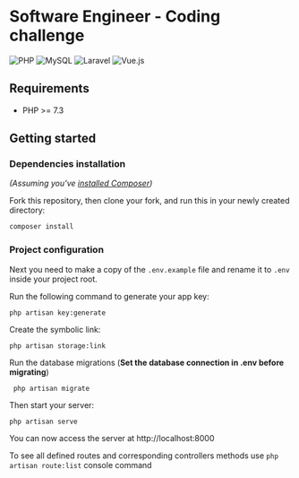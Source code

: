 # Software Engineer - Coding challenge
<img alt="PHP" src="https://img.shields.io/badge/php-%23777BB4.svg?&style=for-the-badge&logo=php&logoColor=white"/> <img alt="MySQL" src="https://img.shields.io/badge/mysql-%2300f.svg?&style=for-the-badge&logo=mysql&logoColor=white"/> <img alt="Laravel" src="https://img.shields.io/badge/laravel%20-%23FF2D20.svg?&style=for-the-badge&logo=laravel&logoColor=white"/> <img alt="Vue.js" src="https://img.shields.io/badge/vuejs%20-%2335495e.svg?&style=for-the-badge&logo=vue.js&logoColor=%234FC08D"/>

## Requirements

- PHP >= 7.3


## Getting started

### Dependencies installation

*(Assuming you've [installed Composer](https://getcomposer.org/doc/00-intro.md))*

Fork this repository, then clone your fork, and run this in your newly created directory:

``` bash
composer install
```

### Project configuration

Next you need to make a copy of the `.env.example` file and rename it to `.env` inside your project root.

Run the following command to generate your app key:

```
php artisan key:generate
```

Create the symbolic link:

```
php artisan storage:link
```

Run the database migrations (**Set the database connection in .env before migrating**)

```
 php artisan migrate
```

Then start your server:

```
php artisan serve
```
You can now access the server at http://localhost:8000

To see all defined routes and corresponding controllers methods use `php artisan route:list` console command
